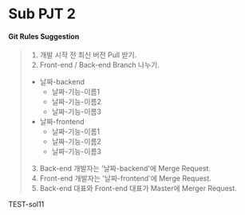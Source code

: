 ﻿# Sub PJT 2 #

#### Git Rules Suggestion

>1. 개발 시작 전 최신 버전 Pull 받기.
>2. Front-end / Back-end Branch 나누기.
>   - 날짜-backend
>     - 날짜-기능-이름1
>     - 날짜-기능-이름2
>     - 날짜-기능-이름3
>   - 날짜-frontend
>     - 날짜-기능-이름1
>     - 날짜-기능-이름2
>     - 날짜-기능-이름3
>3. Back-end 개발자는 '날짜-backend'에 Merge Request.
>4. Front-end 개발자는 '날짜-frontend'에 Merge Request.
>5. Back-end 대표와 Front-end 대표가 Master에 Merger Request.

TEST-sol11

